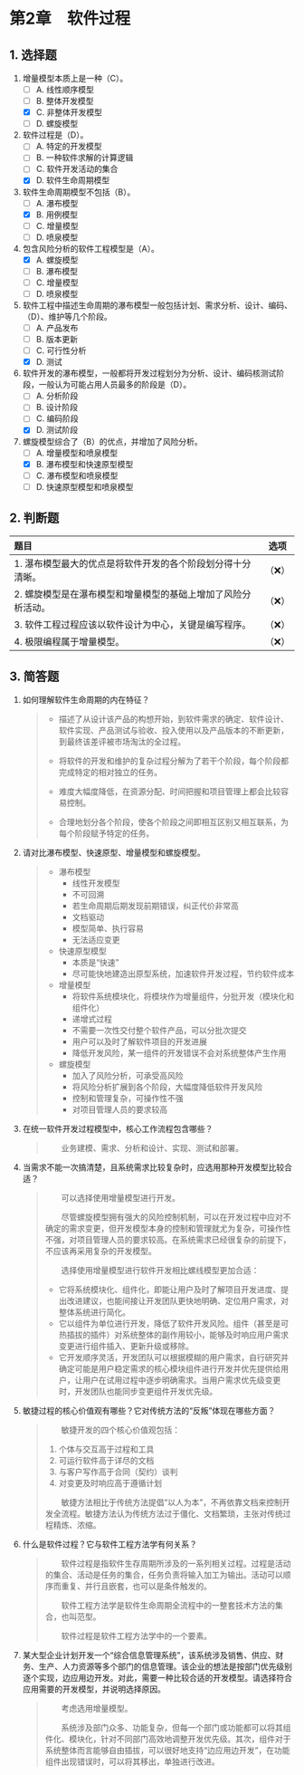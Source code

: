 # 第2章&emsp;软件过程

## 1. 选择题

1. 增量模型本质上是一种（C）。
   - [ ] A. 线性顺序模型
   - [ ] B. 整体开发模型
   - [X] C. 非整体开发模型
   - [ ] D. 螺旋模型

2. 软件过程是（D）。
   - [ ] A. 特定的开发模型
   - [ ] B. 一种软件求解的计算逻辑
   - [ ] C. 软件开发活动的集合
   - [X] D. 软件生命周期模型

3. 软件生命周期模型不包括（B）。
   - [ ] A. 瀑布模型
   - [X] B. 用例模型
   - [ ] C. 增量模型
   - [ ] D. 喷泉模型

4. 包含风险分析的软件工程模型是（A）。
   - [X] A. 螺旋模型
   - [ ] B. 瀑布模型
   - [ ] C. 增量模型
   - [ ] D. 喷泉模型

5. 软件工程中描述生命周期的瀑布模型一般包括计划、需求分析、设计、编码、（D）、维护等几个阶段。
   - [ ] A. 产品发布
   - [ ] B. 版本更新
   - [ ] C. 可行性分析
   - [X] D. 测试

6. 软件开发的瀑布模型，一般都将开发过程划分为分析、设计、编码核测试阶段，一般认为可能占用人员最多的阶段是（D）。
   - [ ] A. 分析阶段
   - [ ] B. 设计阶段
   - [ ] C. 编码阶段
   - [X] D. 测试阶段

7. 螺旋模型综合了（B）的优点，并增加了风险分析。
   - [ ] A. 增量模型和喷泉模型
   - [X] B. 瀑布模型和快速原型模型
   - [ ] C. 瀑布模型和喷泉模型
   - [ ] D. 快速原型模型和喷泉模型

## 2. 判断题

| 题目                                                          |  选项   |
| :------------------------------------------------------------ | :-----: |
| 1. 瀑布模型最大的优点是将软件开发的各个阶段划分得十分清晰。   | （:x:） |
| 2. 螺旋模型是在瀑布模型和增量模型的基础上增加了风险分析活动。 | （:x:） |
| 3. 软件工程过程应该以软件设计为中心，关键是编写程序。         | （:x:） |
| 4. 极限编程属于增量模型。                                     | （:x:） |

## 3. 简答题

1. 如何理解软件生命周期的内在特征？

   > - 描述了从设计该产品的构想开始，到软件需求的确定、软件设计、软件实现、产品测试与验收、投入使用以及产品版本的不断更新，到最终该差评被市场淘汰的全过程。
   >
   > - 将软件的开发和维护的复杂过程分解为了若干个阶段，每个阶段都完成特定的相对独立的任务。
   >
   > - 难度大幅度降低，在资源分配、时间把握和项目管理上都会比较容易控制。
   >
   > - 合理地划分各个阶段，使各个阶段之间即相互区别又相互联系，为每个阶段赋予特定的任务。

2. 请对比瀑布模型、快速原型、增量模型和螺旋模型。

   > - 瀑布模型
   >   - 线性开发模型
   >   - 不可回溯
   >   - 若生命周期后期发现前期错误，纠正代价非常高
   >   - 文档驱动
   >   - 模型简单、执行容易
   >   - 无法适应变更
   > - 快速原型模型
   >   - 本质是“快速”
   >   - 尽可能快地建造出原型系统，加速软件开发过程，节约软件成本
   > - 增量模型
   >   - 将软件系统模块化，将模块作为增量组件，分批开发（模块化和组件化）
   >   - 递增式过程
   >   - 不需要一次性交付整个软件产品，可以分批次提交
   >   - 用户可以及时了解软件项目的开发进展
   >   - 降低开发风险，某一组件的开发错误不会对系统整体产生作用
   > - 螺旋模型
   >   - 加入了风险分析，可承受高风险
   >   - 将风险分析扩展到各个阶段，大幅度降低软件开发风险
   >   - 控制和管理复杂，可操作性不强
   >   - 对项目管理人员的要求较高

3. 在统一软件开发过程模型中，核心工作流程包含哪些？
   > &emsp;&emsp;业务建模、需求、分析和设计、实现、测试和部署。

4. 当需求不能一次搞清楚，且系统需求比较复杂时，应选用那种开发模型比较合适？
   > &emsp;&emsp;可以选择使用增量模型进行开发。
   >
   > &emsp;&emsp;尽管螺旋模型拥有强大的风险控制机制，可以在开发过程中应对不确定的需求变更，但开发模型本身的控制和管理就尤为复杂，可操作性不强，对项目管理人员的要求较高。在系统需求已经很复杂的前提下，不应该再采用复杂的开发模型。
   >
   > &emsp;&emsp;选择使用增量模型进行软件开发相比螺线模型更加合适：
   >
   > - 它将系统模块化、组件化，即能让用户及时了解项目开发进度、提出改进建议，也能间接让开发团队更快地明确、定位用户需求，对整体系统进行简化。
   > - 它以组件为单位进行开发，降低了软件开发风险。组件（甚至是可热插拔的插件）对系统整体的副作用较小，能够及时响应用户需求变更进行组件插入、更新升级或移除。
   > - 它开发顺序灵活，开发团队可以根据模糊的用户需求，自行研究并确定可能是用户稳定需求的核心模块组件进行开发并优先提供给用户，让用户在试用过程中逐步明确需求。当用户需求优先级变更时，开发团队也能同步变更组件开发优先级。

5. 敏捷过程的核心价值观有哪些？它对传统方法的“反叛”体现在哪些方面？
   > &emsp;&emsp;敏捷开发的四个核心价值观包括：
   >
   > 1. 个体与交互高于过程和工具
   > 2. 可运行软件高于详尽的文档
   > 3. 与客户写作高于合同（契约）谈判
   > 4. 对变更及时响应高于遵循计划
   >
   > &emsp;&emsp;敏捷方法相比于传统方法提倡“以人为本”，不再依靠文档来控制开发全流程。敏捷方法认为传统方法过于僵化、文档繁琐，主张对传统过程精炼、浓缩。

6. 什么是软件过程？它与软件工程方法学有何关系？
   > &emsp;&emsp;软件过程是指软件生存周期所涉及的一系列相关过程。过程是活动的集合、活动是任务的集合，任务负责将输入加工为输出。活动可以顺序而重复、并行且嵌套，也可以是条件触发的。
   >
   > &emsp;&emsp;软件工程方法学是软件生命周期全流程中的一整套技术方法的集合，也叫范型。
   >
   > &emsp;&emsp;软件过程是软件工程方法学中的一个要素。

7. 某大型企业计划开发一个“综合信息管理系统”，该系统涉及销售、供应、财务、生产、人力资源等多个部门的信息管理。该企业的想法是按部门优先级别逐个实现，边应用边开发。对此，需要一种比较合适的开发模型。请选择符合应用需要的开发模型，并说明选择原因。
   > &emsp;&emsp;考虑选用增量模型。
   >
   > &emsp;&emsp;系统涉及部门众多、功能复杂，但每一个部门或功能都可以将其组件化、模块化，针对不同部门高效地调整开发优先级。其次，组件对于系统整体而言能够自由插拔，可以很好地支持“边应用边开发”，在功能组件出现错误时，可以将其移出，单独进行改进。
